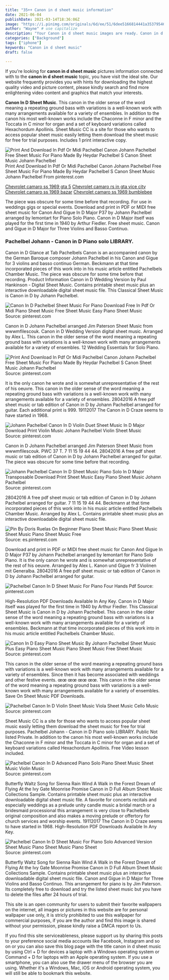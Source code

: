 ```yaml
---
title: "35++ Canon in d sheet music information"
date: 2021-06-04
publishDate: 2021-03-14T18:36:06Z
image: "https://i.pinimg.com/originals/6d/ee/51/6dee5166814441a3537954609020f2c5.gif"
author: "Wayne" # use capitalize
description: "Your Canon in d sheet music images are ready. Canon in d sheet music are a topic that is being searched for and liked by netizens now. You can Download the Canon in d sheet music files here. Download all free vectors."
categories: ["Background"]
tags: ["iphone"]
keywords: "Canon in d sheet music"
draft: false

---
```


If you're looking for **canon in d sheet music** pictures information connected with to the **canon in d sheet music** topic, you have visit the ideal  site.  Our website frequently  provides you with  hints  for downloading  the highest  quality video and picture  content, please kindly search and find more enlightening video content and graphics  that match your interests.

**Canon In D Sheet Music**. This canon in the older sense of the word meaning a repeating ground bass with variations is a well-known work with many arrangements available for a variety of ensembles. In addition to the canon his most well-known works include the Chaconne in F minor and the Toccata in C minor for organ and a set of keyboard variations called Hexachordum Apollinis. Sheet Music CC is a site for those who wants to access popular sheet music easily letting them download the sheet music for free for trial purposes. Includes 1 print interactive copy.

![Print And Download In Pdf Or Midi Pachelbel Canon Johann Pachelbel Free Sheet Music For Piano Made By Heydar Pachelbel S Canon Sheet Music Johann Pachelbel](https://i.pinimg.com/originals/c2/64/3f/c2643faca26767cf38145d2b11dcba34.png "Print And Download In Pdf Or Midi Pachelbel Canon Johann Pachelbel Free Sheet Music For Piano Made By Heydar Pachelbel S Canon Sheet Music Johann Pachelbel")
Print And Download In Pdf Or Midi Pachelbel Canon Johann Pachelbel Free Sheet Music For Piano Made By Heydar Pachelbel S Canon Sheet Music Johann Pachelbel From pinterest.com

[Chevrolet camaro ss 1969 gta 5](/chevrolet-camaro-ss-1969-gta-5/)
[Chevrolet camaro rs in gta vice city](/chevrolet-camaro-rs-in-gta-vice-city/)
[Chevrolet camaro ss 1969 bazar](/chevrolet-camaro-ss-1969-bazar/)
[Chevrolet camaro ss 1969 bumblebee](/chevrolet-camaro-ss-1969-bumblebee/)

The piece was obscure for some time before that recording. For use in weddings gigs or special events. Download and print in PDF or MIDI free sheet music for Canon And Gigue In D Major P37 by Johann Pachelbel arranged by lemontart for Piano Solo Piano. Canon in D Major itself was played for the first time in 1940 by Arthur Fiedler. Free sheet music. Canon and Gigue in D Major for Three Violins and Basso Continuo.

### Pachelbel Johann - Canon in D Piano solo LIBRARY.

Canon in D Glance at Tab Pachelbels Canon is an accompanied canon by the German Baroque composer Johann Pachelbel in his Canon and Gigue for 3 violins and basso continuo German. Beckmann at that time incorporated pieces of this work into in his music article entitled Pachelbels Chamber Music. The piece was obscure for some time before that recording. Product Information Canon in D Wedding Version by Paul Hankinson - Digital Sheet Music. Contains printable sheet music plus an interactive downloadable digital sheet music file. This Classical Sheet Music is Canon in D by Johann Pachelbel.


![Canon In D Pachelbel Sheet Music For Piano Download Free In Pdf Or Midi Piano Sheet Music Free Sheet Music Easy Piano Sheet Music](https://i.pinimg.com/originals/79/10/fd/7910fd6c5b75b8af4fe14f9a89109cb3.png "Canon In D Pachelbel Sheet Music For Piano Download Free In Pdf Or Midi Piano Sheet Music Free Sheet Music Easy Piano Sheet Music")
Source: pinterest.com

Canon in D Johann Pachelbel arranged Jim Paterson Sheet Music from wwwmfilescouk. Canon in D Wedding Version digital sheet music. Arranged by Alex L. This canon in the older sense of the word meaning a repeating ground bass with variations is a well-known work with many arrangements available for a variety of ensembles. 12 Wedding Essentials for Solo Piano.

![Print And Download In Pdf Or Midi Pachelbel Canon Johann Pachelbel Free Sheet Music For Piano Made By Heydar Pachelbel S Canon Sheet Music Johann Pachelbel](https://i.pinimg.com/originals/c2/64/3f/c2643faca26767cf38145d2b11dcba34.png "Print And Download In Pdf Or Midi Pachelbel Canon Johann Pachelbel Free Sheet Music For Piano Made By Heydar Pachelbel S Canon Sheet Music Johann Pachelbel")
Source: pinterest.com

It is the only canon he wrote and is somewhat unrepresentative of the rest of his oeuvre. This canon in the older sense of the word meaning a repeating ground bass with variations is a well-known work with many arrangements available for a variety of ensembles. 28042016 A free pdf sheet music or tab edition of Canon in D by Johann Pachelbel arranged for guitar. Each additional print is 999. 19112017 The Canon in D Craze seems to have started in 1968.

![Johann Pachelbel Canon In D Violin Duet Sheet Music In D Major Download Print Violin Music Johann Pachelbel Violin Sheet Music](https://i.pinimg.com/originals/63/b1/79/63b1795675c4696553c474e63d11aa65.gif "Johann Pachelbel Canon In D Violin Duet Sheet Music In D Major Download Print Violin Music Johann Pachelbel Violin Sheet Music")
Source: pinterest.com

Canon in D Johann Pachelbel arranged Jim Paterson Sheet Music from wwwmfilescouk. PWC 37 T. 7 11 15 19 44 44. 28042016 A free pdf sheet music or tab edition of Canon in D by Johann Pachelbel arranged for guitar. The piece was obscure for some time before that recording.

![Johann Pachelbel Canon In D Sheet Music Piano Solo In D Major Transposable Download Print Sheet Music Easy Piano Sheet Music Johann Pachelbel](https://i.pinimg.com/originals/c5/b6/03/c5b603e86c41aaa5d4998badc882cb5f.gif "Johann Pachelbel Canon In D Sheet Music Piano Solo In D Major Transposable Download Print Sheet Music Easy Piano Sheet Music Johann Pachelbel")
Source: pinterest.com

28042016 A free pdf sheet music or tab edition of Canon in D by Johann Pachelbel arranged for guitar. 7 11 15 19 44 44. Beckmann at that time incorporated pieces of this work into in his music article entitled Pachelbels Chamber Music. Arranged by Alex L. Contains printable sheet music plus an interactive downloadable digital sheet music file.

![Pin By Doris Ruelas On Beginner Piano Sheet Music Piano Sheet Music Sheet Music Piano Sheet Music Free](https://i.pinimg.com/originals/ee/43/3c/ee433cca4d546650f1b3e240d96e8283.gif "Pin By Doris Ruelas On Beginner Piano Sheet Music Piano Sheet Music Sheet Music Piano Sheet Music Free")
Source: es.pinterest.com

Download and print in PDF or MIDI free sheet music for Canon And Gigue In D Major P37 by Johann Pachelbel arranged by lemontart for Piano Solo Piano. It is the only canon he wrote and is somewhat unrepresentative of the rest of his oeuvre. Arranged by Alex L. Kanon und Gigue fr 3 Violinen mit Generalba. 28042016 A free pdf sheet music or tab edition of Canon in D by Johann Pachelbel arranged for guitar.

![Pachelbel Canon In D Sheet Music For Piano Four Hands Pdf](https://i.pinimg.com/originals/4e/d5/3b/4ed53bc230eec89a1b453ef93e065dce.gif "Pachelbel Canon In D Sheet Music For Piano Four Hands Pdf")
Source: pinterest.com

High-Resolution PDF Downloads Available In Any Key. Canon in D Major itself was played for the first time in 1940 by Arthur Fiedler. This Classical Sheet Music is Canon in D by Johann Pachelbel. This canon in the older sense of the word meaning a repeating ground bass with variations is a well-known work with many arrangements available for a variety of ensembles. Beckmann at that time incorporated pieces of this work into in his music article entitled Pachelbels Chamber Music.

![Canon In D Easy Piano Sheet Music By Johann Pachelbel Sheet Music Plus Easy Piano Sheet Music Piano Sheet Music Free Sheet Music](https://i.pinimg.com/originals/39/66/4f/39664f65552fdf0ac3949300669743f4.png "Canon In D Easy Piano Sheet Music By Johann Pachelbel Sheet Music Plus Easy Piano Sheet Music Piano Sheet Music Free Sheet Music")
Source: pinterest.com

This canon in the older sense of the word meaning a repeating ground bass with variations is a well-known work with many arrangements available for a variety of ensembles. Since then it has become associated with weddings and other festive events. œœ œœ œœ œœ. This canon in the older sense of the word meaning a repeating ground bass with variations is a well-known work with many arrangements available for a variety of ensembles. Save On Sheet Music PDF Downloads.

![Pachelbel Canon In D Violin Sheet Music Viola Sheet Music Cello Music](https://i.pinimg.com/originals/74/2a/2b/742a2b197d0e9793f6af1607c3a9b127.png "Pachelbel Canon In D Violin Sheet Music Viola Sheet Music Cello Music")
Source: pinterest.com

Sheet Music CC is a site for those who wants to access popular sheet music easily letting them download the sheet music for free for trial purposes. Pachelbel Johann - Canon in D Piano solo LIBRARY. Public Not listed Private. In addition to the canon his most well-known works include the Chaconne in F minor and the Toccata in C minor for organ and a set of keyboard variations called Hexachordum Apollinis. Free Video lesson included.

![Pachelbel Canon In D Advanced Piano Solo Piano Sheet Music Sheet Music Violin Music](https://i.pinimg.com/originals/d7/43/c5/d743c572b852620c11d401dbf2a96878.png "Pachelbel Canon In D Advanced Piano Solo Piano Sheet Music Sheet Music Violin Music")
Source: pinterest.com

Butterfly Waltz Song for Sienna Rain Wind A Walk in the Forest Dream of Flying At the Ivy Gate Moonrise Promise Canon in D Full Album Sheet Music Collections Sample. Contains printable sheet music plus an interactive downloadable digital sheet music file. A favorite for concerts recitals and especially weddings as a prelude unity candle music a bridal march or a bridesmaid processional this arrangement is very close to Pachelbels original composition and also makes a moving prelude or offertory for church services and worship events. 19112017 The Canon in D Craze seems to have started in 1968. High-Resolution PDF Downloads Available In Any Key.

![Pachelbel Canon In D Sheet Music For Piano Solo Advanced Version Sheet Music Piano Sheet Music Piano Sheet](https://i.pinimg.com/originals/6d/ee/51/6dee5166814441a3537954609020f2c5.gif "Pachelbel Canon In D Sheet Music For Piano Solo Advanced Version Sheet Music Piano Sheet Music Piano Sheet")
Source: pinterest.com

Butterfly Waltz Song for Sienna Rain Wind A Walk in the Forest Dream of Flying At the Ivy Gate Moonrise Promise Canon in D Full Album Sheet Music Collections Sample. Contains printable sheet music plus an interactive downloadable digital sheet music file. Canon and Gigue in D Major for Three Violins and Basso Continuo. This arrangement for piano is by Jim Paterson. Its completely free to download and try the listed sheet music but you have to delete the files after 24 hours of trial.

This site is an open community for users to submit their favorite wallpapers on the internet, all images or pictures in this website are for personal wallpaper use only, it is stricly prohibited to use this wallpaper for commercial purposes, if you are the author and find this image is shared without your permission, please kindly raise a DMCA report to Us.

If you find this site serviceableness, please support us by sharing this posts to your preference social media accounts like Facebook, Instagram and so on or you can also save this blog page with the title canon in d sheet music by using Ctrl + D for devices a laptop with a Windows operating system or Command + D for laptops with an Apple operating system. If you use a smartphone, you can also use the drawer menu of the browser you are using. Whether it's a Windows, Mac, iOS or Android operating system, you will still be able to bookmark this website.
